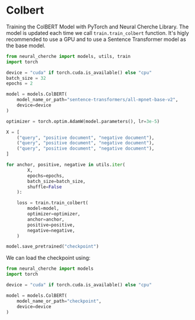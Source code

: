 # Colbert

Training the ColBERT Model with PyTorch and Neural Cherche Library. The model is updated
each time we call `train.train_colbert` function. It's higly recommended to use a GPU
and to use a Sentence Transformer model as the base model.

```python
from neural_cherche import models, utils, train
import torch

device = "cuda" if torch.cuda.is_available() else "cpu"
batch_size = 32
epochs = 2

model = models.ColBERT(
    model_name_or_path="sentence-transformers/all-mpnet-base-v2",
    device=device
)

optimizer = torch.optim.AdamW(model.parameters(), lr=3e-5)

X = [
    ("query", "positive document", "negative document"),
    ("query", "positive document", "negative document"),
    ("query", "positive document", "negative document"),
]

for anchor, positive, negative in utils.iter(
        X,
        epochs=epochs,
        batch_size=batch_size,
        shuffle=False
    ):

    loss = train.train_colbert(
        model=model,
        optimizer=optimizer,
        anchor=anchor,
        positive=positive,
        negative=negative,
    )

model.save_pretrained("checkpoint")
```

We can load the checkpoint using:

```python
from neural_cherche import models
import torch

device = "cuda" if torch.cuda.is_available() else "cpu"

model = models.ColBERT(
    model_name_or_path="checkpoint",
    device=device
)
```